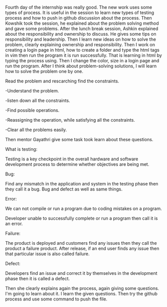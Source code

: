 Fourth day of the internship was really good. The new work uses some types of process. It is useful in the session to learn new types of testing process and how to push in github discussion about the process. Then Kowshik took the session, he explained about the problem solving method and gave some problems. After the lunch break session, Ashkin explained about the responsibility and ownership to discuss. He gives some tips on responsibility and leadership. Then I learn new ideas on how to solve the problem, clearly explaining ownership and responsibility. Then I work on creating a login page in  html, how to create a folder and type the html tags in vim then run the program it is run successfully. That is learning in html by typing the process using. Then I change the color, size in a login page and run the program. After I think about problem-solving solutions, I will learn how to solve the problem one by one. 

Read the problem and rescarching find the constraints. 

-Understand the problem. 

-listen down all the constraints. 

-Find possible operations. 

-Reassigning the operation, while satisfying all the constraints. 

-Clear all the problems easily. 

Then mentor Gayathri give some task took learn about these questions. 

What is testing:

Testing is a key checkpoint in the overall hardware and software development process to determine whether objectives are being met. 

Bug:

Find any mismatch in the application and system in the testing phase then they call it a bug. Bug and defect as well as same things. 

Error:

We can not compile or run a program due to coding mistakes on a program. 

Developer unable to successfully complete or run a program then call it is an error. 

Failure:

The product is deployed and customers find any issues then they call the product a failure product. After release, if an end user finds any issue then that particular issue is also called failure. 

Defect:

Developers find an issue and correct it by themselves in the development phase then it is called a defect.

Then she clearly explains again the process, again giving some questions. I'm going to learn about it. I learn the given questions. Then try the github process and use some command to push the file. 


